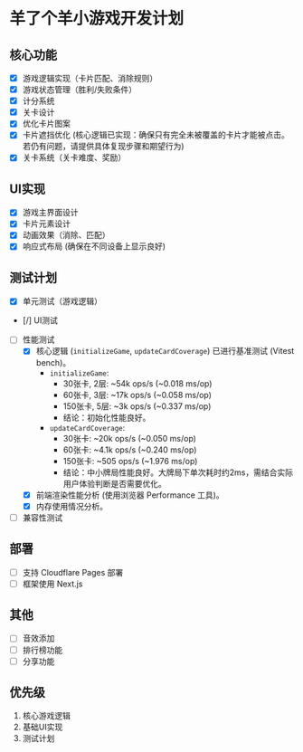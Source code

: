 # 羊了个羊小游戏开发计划

## 核心功能
- [x] 游戏逻辑实现（卡片匹配、消除规则）
- [x] 游戏状态管理（胜利/失败条件）
- [x] 计分系统
- [x] 关卡设计
- [x] 优化卡片图案
- [x] 卡片遮挡优化 (核心逻辑已实现：确保只有完全未被覆盖的卡片才能被点击。若仍有问题，请提供具体复现步骤和期望行为)
- [x] 关卡系统（关卡难度、奖励）

## UI实现
- [x] 游戏主界面设计
- [x] 卡片元素设计
- [x] 动画效果（消除、匹配）
- [x] 响应式布局 (确保在不同设备上显示良好)

## 测试计划
- [x] 单元测试（游戏逻辑）
- [/] UI测试
- [ ] 性能测试
    - [x] 核心逻辑 (`initializeGame`, `updateCardCoverage`) 已进行基准测试 (Vitest bench)。
        - `initializeGame`:
            - 30张卡, 2层: ~54k ops/s (~0.018 ms/op)
            - 60张卡, 3层: ~17k ops/s (~0.058 ms/op)
            - 150张卡, 5层: ~3k ops/s (~0.337 ms/op)
            - 结论：初始化性能良好。
        - `updateCardCoverage`:
            - 30张卡: ~20k ops/s (~0.050 ms/op)
            - 60张卡: ~4.1k ops/s (~0.240 ms/op)
            - 150张卡: ~505 ops/s (~1.976 ms/op)
            - 结论：中小牌局性能良好。大牌局下单次耗时约2ms，需结合实际用户体验判断是否需要优化。
    - [x] 前端渲染性能分析 (使用浏览器 Performance 工具)。
    - [x] 内存使用情况分析。
- [ ] 兼容性测试

## 部署
- [ ] 支持 Cloudflare Pages 部署
- [ ] 框架使用 Next.js

## 其他
- [ ] 音效添加
- [ ] 排行榜功能
- [ ] 分享功能

## 优先级
1. 核心游戏逻辑
2. 基础UI实现
3. 测试计划